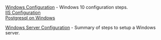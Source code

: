 
[Windows Configuration](Windows-Config "Windows Configuration") - Windows 10 configuration steps.  
[IIS Configuration](IIS-Config "IIS Configuration")   
[Postgresql on Windows](Postgresql-Windows "Postgresql on Windows")

[Windows Server Configuration](Windows-Server-Config "Windows Server Configuration") - Summary of steps to setup a 
Windows server.  
